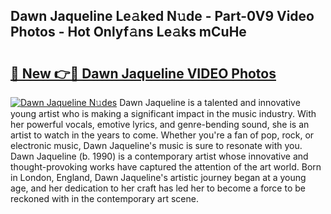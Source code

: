 ## Dawn Jaqueline Le𝚊ked N𝚞de - Part-0V9 Video Photos - Hot Onlyf𝚊ns Le𝚊ks mCuHe

# <h2><a href="http://ab55027.deff.icu/?id=Dawn+Jaqueline">🔗 New 👉🔴 Dawn Jaqueline VIDEO Photos</a></h2>

[![Dawn Jaqueline N𝚞des](https://i.imgur.com/rIISA9y.gif)](http://ab55027.deff.icu/?id=Dawn+Jaqueline)
Dawn Jaqueline is a talented and innovative young artist who is making a significant impact in the music industry. With her powerful vocals, emotive lyrics, and genre-bending sound, she is an artist to watch in the years to come. Whether you're a fan of pop, rock, or electronic music, Dawn Jaqueline's music is sure to resonate with you. Dawn Jaqueline (b. 1990) is a contemporary artist whose innovative and thought-provoking works have captured the attention of the art world. Born in London, England, Dawn Jaqueline's artistic journey began at a young age, and her dedication to her craft has led her to become a force to be reckoned with in the contemporary art scene.
